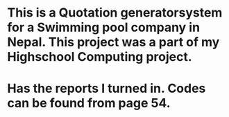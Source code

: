 # This is a Quotation generatorsystem for a Swimming pool company in Nepal. This project was a part of my Highschool Computing project.
# Has the reports I turned in.  Codes can be found from page 54.

